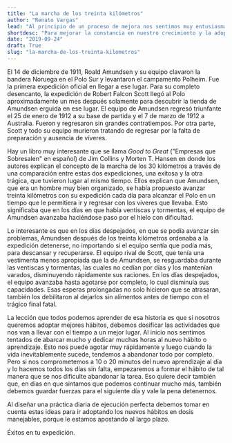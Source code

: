 ```yaml
---
title: "La marcha de los treinta kilómetros"
author: "Renato Vargas"
lead: "Al principio de un proceso de mejora nos sentimos muy entusiasmados y hacemos mucho. Al llegar el inevitable primer período de estancamiento paramos por completo. Luego quizá hagamos un intento aquí y allá esporádico, hasta que abandonamos la tarea o la adopción de ese nuevo hábito. ¿Cómo evitamos esa variabilidad en nuestro abordaje?"
shortdesc: "Para mejorar la constancia en nuestro crecimiento y la adopción de hábitos sólidos, podemos dosificar nuestras acciones."
date: "2019-09-24"
draft: True
slug: "la-marcha-de-los-treinta-kilometros"
---
```


El 14 de diciembre de 1911, Roald Amundsen y su equipo clavaron la bandera Noruega en el Polo Sur y levantaron el campamento Polheim. Fue la primera expedición oficial en llegar a ese lugar. Para su completo desencanto, la expedición de Robert Falcon Scott llegó al Polo aproximadamente un mes después solamente para descubrir la tienda de Amundsen erguida en ese lugar. El equipo de Amundsen regresó triunfante el 25 de enero de 1912 a su base de partida y el 7 de marzo de 1912 a Australia. Fueron y regresaron sin grandes contratiempos. Por otra parte, Scott y todo su equipo murieron tratando de regresar por la falta de preparación y ausencia de víveres.

Hay un libro muy interesante que se llama *Good to Great* ("Empresas que Sobresalen" en español) de Jim Collins y Morten T. Hansen en donde los autores explican el concepto de la marcha de los 30 kilómetros a través de una comparación entre estas dos expediciones, una exitosa y la otra trágica, que tuvieron lugar al mismo tiempo. Ellos explican que Amundsen, que era un hombre muy bien organizado, se había propuesto avanzar treinta kilómetros con su expedición cada día para alcanzar el Polo en un tiempo que le permitiera ir y regresar con los víveres que llevaba. Esto significaba que en los días en que había ventiscas y tormentas, el equipo de Amundsen avanzaba haciéndose paso por el hielo con dificultad. 

Lo interesante es que en los días despejados, en que se podía avanzar sin problemas, Amundsen después de los treinta kilómetros ordenaba a la expedición detenerse, no importando si el equipo sentía que podía más, para descansar y recuperarse. El equipo rival de Scott, que tenía una vestimenta menos apropiada que la de Amundsen, se resguardaba durante las ventiscas y tormentas, las cuales no cedían por días y los mantenían varados, disminuyendo rápidamente sus raciones. En los días despejados, el equipo avanzaba hasta agotarse por completo, lo cual disminuía sus capacidades. Esas esperas prolongadas no solo hicieron que se atrasaran, también los debilitaron al dejarlos sin alimentos antes de tiempo con el trágico final fatal.

La lección que todos podemos aprender de esa historia es que si nosotros queremos adoptar mejores hábitos, debemos dosificar las actividades que nos van a llevar con el tiempo a un mejor lugar. Al inicio nos sentimos tentados de abarcar mucho y dedicar muchas horas al nuevo hábito o aprendizaje. Esto nos puede agotar muy rápidamente y luego cuando la vida inevitablemente sucede, tendemos a abandonar todo por completo. Pero si nos comprometemos a 10 o 20 minutos del nuevo aprendizaje al día y lo hacemos todos los días sin falta, empezaremos a formar el hábito de tal manera que se nos dificulte abandonar la tarea. Eso quiere decir también que, en días en que sintamos que podemos continuar mucho más, también debemos guardar fuerzas para el siguiente día y vale la pena detenernos. 

Al diseñar una práctica diaria de ejecución perfecta debemos tomar en cuenta estas ideas para ir adoptando los nuevos hábitos en dosis manejables, porque le estamos apostando al largo plazo. 

Éxitos en tu expedición.
